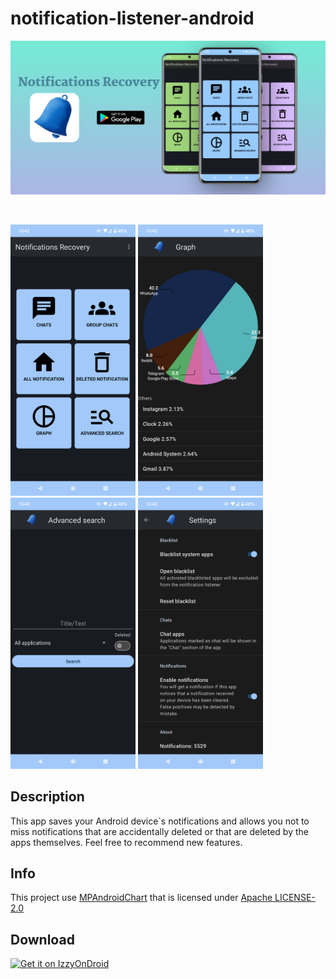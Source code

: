 ﻿# notification-listener-android

 ![primo_piano.png](img/primo_piano.png)

<br>

<p float="middle">
  <img src="img/home.png" width="200" />
  <img src="img/graph.png" width="200" />
  <img src="img/search_screen.png" width="200" />
  <img src="img/settings_screen.png" width="200" />
</p>

<h2> Description </h2>

This app saves your Android device`s notifications and allows you not to miss notifications that are accidentally deleted or that are deleted by the apps themselves. Feel free to recommend new features.

<h2> Info </h2>

This project use <a href="https://github.com/PhilJay/MPAndroidChart">MPAndroidChart</a> that is licensed under <a href="http://www.apache.org/licenses/LICENSE-2.0">Apache LICENSE-2.0</a>

<h2> Download </h2>

[<img src="https://gitlab.com/IzzyOnDroid/repo/-/raw/master/assets/IzzyOnDroid.png" alt="Get it on IzzyOnDroid" width="240">](https://apt.izzysoft.de/fdroid/index/apk/com.alftendev.notlistener)

